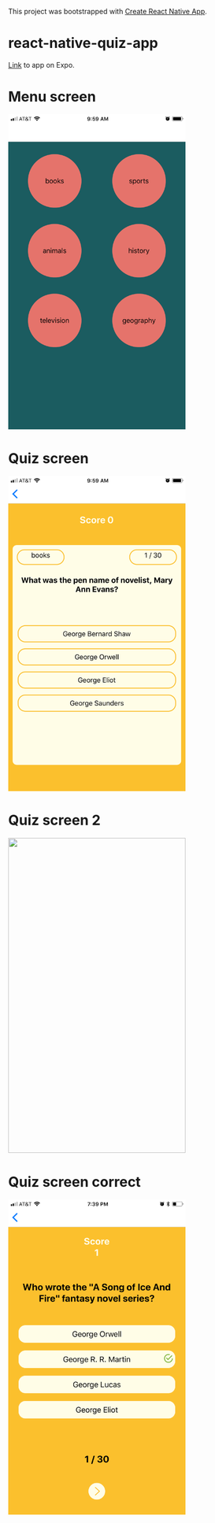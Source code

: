 This project was bootstrapped with [Create React Native App](https://github.com/react-community/create-react-native-app).

# react-native-quiz-app

[Link](https://expo.io/@adityamehra/quiz-app) to app on Expo.

# Menu screen

<img src="https://github.com/adityamehra/react-native-quiz-app/blob/master/project%20screenshots/menu_screen.PNG" width="360" height="640" >

# Quiz screen

<img src="https://github.com/adityamehra/react-native-quiz-app/blob/master/project%20screenshots/quiz_screen.PNG" width="360" height="640" >

# Quiz screen 2

<img src="https://github.com/adityamehra/react-native-quiz-app/blob/master/project%20screenshots/quiz_screen_updated.PNG" width="360" height="640" >

# Quiz screen correct

<img src="https://github.com/adityamehra/react-native-quiz-app/blob/master/project%20screenshots/quiz_screen_correct_answer.PNG" width="360" height="640" >
